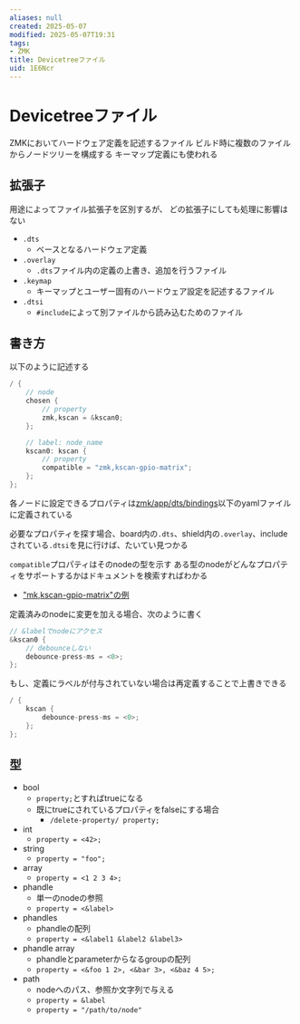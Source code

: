 ```yaml
---
aliases: null
created: 2025-05-07
modified: 2025-05-07T19:31
tags:
- ZMK
title: Devicetreeファイル
uid: 1E6Ncr
---
```


# Devicetreeファイル

ZMKにおいてハードウェア定義を記述するファイル
ビルド時に複数のファイルからノードツリーを構成する
キーマップ定義にも使われる

## 拡張子

用途によってファイル拡張子を区別するが、
どの拡張子にしても処理に影響はない

- `.dts`
    - ベースとなるハードウェア定義
- `.overlay`
    - `.dts`ファイル内の定義の上書き、追加を行うファイル
- `.keymap`
    - キーマップとユーザー固有のハードウェア設定を記述するファイル
- `.dtsi`
    - `#include`によって別ファイルから読み込むためのファイル

## 書き方

以下のように記述する

```c title="example.dts"
/ {
    // node
    chosen {
        // property  
        zmk,kscan = &kscan0;  
    };  

    // label: node_name
    kscan0: kscan {
        // property
        compatible = "zmk,kscan-gpio-matrix";  
    };  
};
```

各ノードに設定できるプロパティは[zmk/app/dts/bindings](https://github.com/zmkfirmware/zmk/tree/main/app/dts/bindings)以下のyamlファイルに定義されている

必要なプロパティを探す場合、board内の`.dts`、shield内の`.overlay`、includeされている`.dtsi`を見に行けば、たいてい見つかる

`compatible`プロパティはそのnodeの型を示す
ある型のnodeがどんなプロパティをサポートするかはドキュメントを検索すればわかる

- ["mk,kscan-gpio-matrix"の例](https://zmk.dev/docs/config/kscan#devicetree-3)

定義済みのnodeに変更を加える場合、次のように書く

```c title="example.keymap"
// &labelでnodeにアクセス
&kscan0 {
    // debounceしない
    debounce-press-ms = <0>;  
};
```

もし、定義にラベルが付与されていない場合は再定義することで上書きできる

```c title="example.keymap"
/ {  
    kscan {  
        debounce-press-ms = <0>;  
    };  
};
```

## 型

- bool
    - `property;`とすればtrueになる
    - 既にtrueにされているプロパティをfalseにする場合
        - `/delete-property/ property;`
- int
    - `property = <42>;`
- string
    - `property = "foo";`
- array
    - `property = <1 2 3 4>;`
- phandle
    - 単一のnodeの参照
    - `property = <&label>`
- phandles
    - phandleの配列
    - `property = <&label1 &label2 &label3>`
- phandle array
    - phandleとparameterからなるgroupの配列
    - `property = <&foo 1 2>, <&bar 3>, <&baz 4 5>;` 
- path
    - nodeへのパス、参照か文字列で与える
    - `property = &label`
    - `property = "/path/to/node"`